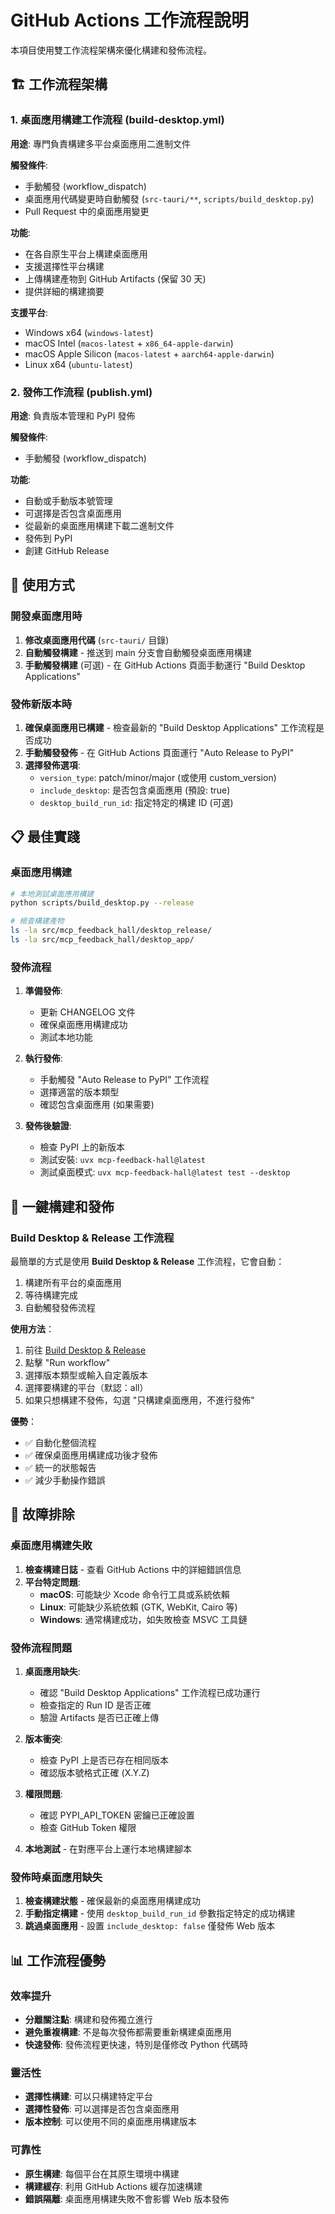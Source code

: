 # GitHub Actions 工作流程說明

本項目使用雙工作流程架構來優化構建和發佈流程。

## 🏗️ 工作流程架構

### 1. 桌面應用構建工作流程 (build-desktop.yml)

**用途**: 專門負責構建多平台桌面應用二進制文件

**觸發條件**:
- 手動觸發 (workflow_dispatch)
- 桌面應用代碼變更時自動觸發 (`src-tauri/**`, `scripts/build_desktop.py`)
- Pull Request 中的桌面應用變更

**功能**:
- 在各自原生平台上構建桌面應用
- 支援選擇性平台構建
- 上傳構建產物到 GitHub Artifacts (保留 30 天)
- 提供詳細的構建摘要

**支援平台**:
- Windows x64 (`windows-latest`)
- macOS Intel (`macos-latest` + `x86_64-apple-darwin`)
- macOS Apple Silicon (`macos-latest` + `aarch64-apple-darwin`)
- Linux x64 (`ubuntu-latest`)

### 2. 發佈工作流程 (publish.yml)

**用途**: 負責版本管理和 PyPI 發佈

**觸發條件**:
- 手動觸發 (workflow_dispatch)

**功能**:
- 自動或手動版本號管理
- 可選擇是否包含桌面應用
- 從最新的桌面應用構建下載二進制文件
- 發佈到 PyPI
- 創建 GitHub Release

## 🚀 使用方式

### 開發桌面應用時

1. **修改桌面應用代碼** (`src-tauri/` 目錄)
2. **自動觸發構建** - 推送到 main 分支會自動觸發桌面應用構建
3. **手動觸發構建** (可選) - 在 GitHub Actions 頁面手動運行 "Build Desktop Applications"

### 發佈新版本時

1. **確保桌面應用已構建** - 檢查最新的 "Build Desktop Applications" 工作流程是否成功
2. **手動觸發發佈** - 在 GitHub Actions 頁面運行 "Auto Release to PyPI"
3. **選擇發佈選項**:
   - `version_type`: patch/minor/major (或使用 custom_version)
   - `include_desktop`: 是否包含桌面應用 (預設: true)
   - `desktop_build_run_id`: 指定特定的構建 ID (可選)

## 📋 最佳實踐

### 桌面應用構建

```bash
# 本地測試桌面應用構建
python scripts/build_desktop.py --release

# 檢查構建產物
ls -la src/mcp_feedback_hall/desktop_release/
ls -la src/mcp_feedback_hall/desktop_app/
```

### 發佈流程

1. **準備發佈**:
   - 更新 CHANGELOG 文件
   - 確保桌面應用構建成功
   - 測試本地功能

2. **執行發佈**:
   - 手動觸發 "Auto Release to PyPI" 工作流程
   - 選擇適當的版本類型
   - 確認包含桌面應用 (如果需要)

3. **發佈後驗證**:
   - 檢查 PyPI 上的新版本
   - 測試安裝: `uvx mcp-feedback-hall@latest`
   - 測試桌面模式: `uvx mcp-feedback-hall@latest test --desktop`

## 🚀 一鍵構建和發佈

### Build Desktop & Release 工作流程

最簡單的方式是使用 **Build Desktop & Release** 工作流程，它會自動：
1. 構建所有平台的桌面應用
2. 等待構建完成
3. 自動觸發發佈流程

**使用方法**：
1. 前往 [Build Desktop & Release](../../actions/workflows/build-and-release.yml)
2. 點擊 "Run workflow"
3. 選擇版本類型或輸入自定義版本
4. 選擇要構建的平台（默認：all）
5. 如果只想構建不發佈，勾選 "只構建桌面應用，不進行發佈"

**優勢**：
- ✅ 自動化整個流程
- ✅ 確保桌面應用構建成功後才發佈
- ✅ 統一的狀態報告
- ✅ 減少手動操作錯誤

## 🔧 故障排除

### 桌面應用構建失敗

1. **檢查構建日誌** - 查看 GitHub Actions 中的詳細錯誤信息
2. **平台特定問題**:
   - **macOS**: 可能缺少 Xcode 命令行工具或系統依賴
   - **Linux**: 可能缺少系統依賴 (GTK, WebKit, Cairo 等)
   - **Windows**: 通常構建成功，如失敗檢查 MSVC 工具鏈

### 發佈流程問題

1. **桌面應用缺失**:
   - 確認 "Build Desktop Applications" 工作流程已成功運行
   - 檢查指定的 Run ID 是否正確
   - 驗證 Artifacts 是否已正確上傳

2. **版本衝突**:
   - 檢查 PyPI 上是否已存在相同版本
   - 確認版本號格式正確 (X.Y.Z)

3. **權限問題**:
   - 確認 PYPI_API_TOKEN 密鑰已正確設置
   - 檢查 GitHub Token 權限

3. **本地測試** - 在對應平台上運行本地構建腳本

### 發佈時桌面應用缺失

1. **檢查構建狀態** - 確保最新的桌面應用構建成功
2. **手動指定構建** - 使用 `desktop_build_run_id` 參數指定特定的成功構建
3. **跳過桌面應用** - 設置 `include_desktop: false` 僅發佈 Web 版本

## 📊 工作流程優勢

### 效率提升
- **分離關注點**: 構建和發佈獨立進行
- **避免重複構建**: 不是每次發佈都需要重新構建桌面應用
- **快速發佈**: 發佈流程更快速，特別是僅修改 Python 代碼時

### 靈活性
- **選擇性構建**: 可以只構建特定平台
- **選擇性發佈**: 可以選擇是否包含桌面應用
- **版本控制**: 可以使用不同的桌面應用構建版本

### 可靠性
- **原生構建**: 每個平台在其原生環境中構建
- **構建緩存**: 利用 GitHub Actions 緩存加速構建
- **錯誤隔離**: 桌面應用構建失敗不會影響 Web 版本發佈

